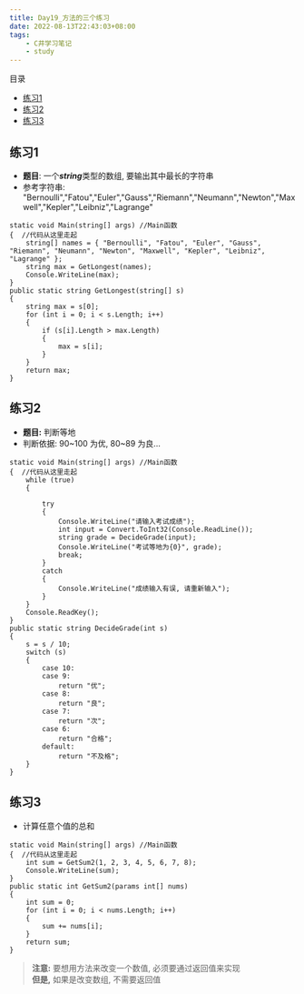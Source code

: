 ```yaml
---
title: Day19_方法的三个练习
date: 2022-08-13T22:43:03+08:00
tags:
    - C井学习笔记
    - study
---
```

目录
- [练习1](#练习1)
- [练习2](#练习2)
- [练习3](#练习3)

## 练习1
- **题目**: 一个***string***类型的数组, 要输出其中最长的字符串
- 参考字符串: "Bernoulli","Fatou","Euler","Gauss","Riemann","Neumann","Newton","Maxwell","Kepler","Leibniz","Lagrange"
```
static void Main(string[] args) //Main函数
{  //代码从这里走起
    string[] names = { "Bernoulli", "Fatou", "Euler", "Gauss", "Riemann", "Neumann", "Newton", "Maxwell", "Kepler", "Leibniz", "Lagrange" };
    string max = GetLongest(names);
    Console.WriteLine(max);
}
public static string GetLongest(string[] s)
{
    string max = s[0];
    for (int i = 0; i < s.Length; i++)
    {
        if (s[i].Length > max.Length)
        {
            max = s[i];
        }
    }
    return max;
}
```

## 练习2
- **题目:** 判断等地
- 判断依据: 90~100 为优, 80~89 为良...

```
static void Main(string[] args) //Main函数
{  //代码从这里走起
    while (true)
    {

        try
        {
            Console.WriteLine("请输入考试成绩");
            int input = Convert.ToInt32(Console.ReadLine());
            string grade = DecideGrade(input);
            Console.WriteLine("考试等地为{0}", grade);
            break;
        }
        catch
        {
            Console.WriteLine("成绩输入有误, 请重新输入");
        }
    }
    Console.ReadKey();
}
public static string DecideGrade(int s)
{
    s = s / 10;
    switch (s)
    {
        case 10:
        case 9:
            return "优";
        case 8:
            return "良";
        case 7:
            return "次";
        case 6:
            return "合格";
        default:
            return "不及格";
    }
}
```


## 练习3
- 计算任意个值的总和

```
static void Main(string[] args) //Main函数
{  //代码从这里走起
    int sum = GetSum2(1, 2, 3, 4, 5, 6, 7, 8);
    Console.WriteLine(sum);
}
public static int GetSum2(params int[] nums)
{
    int sum = 0;
    for (int i = 0; i < nums.Length; i++)
    {
        sum += nums[i];
    }
    return sum;
}
```

> **注意:** 要想用方法来改变一个数值, 必须要通过返回值来实现  
> **但是,** 如果是改变数组, 不需要返回值